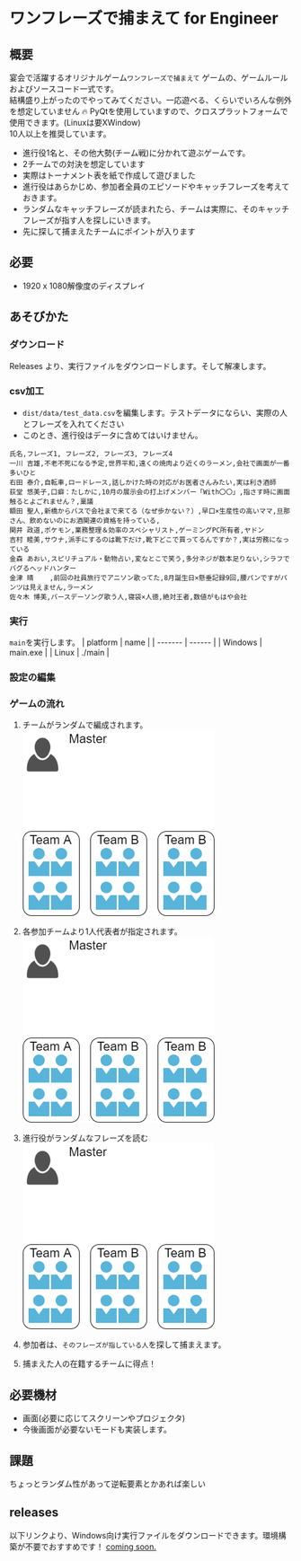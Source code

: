 # ワンフレーズで捕まえて for Engineer


## 概要

宴会で活躍するオリジナルゲーム`ワンフレーズで捕まえて` ゲームの、ゲームルールおよびソースコード一式です。  
結構盛り上がったのでやってみてください。一応遊べる、くらいでいろんな例外を想定していません :fire:
PyQtを使用していますので、クロスプラットフォームで使用できます。(Linuxは要XWindow)  
10人以上を推奨しています。  
* 進行役1名と、その他大勢(チーム戦)に分かれて遊ぶゲームです。  
* 2チームでの対決を想定しています
* 実際はトーナメント表を紙で作成して遊びました
* 進行役はあらかじめ、参加者全員のエピソードやキャッチフレーズを考えておきます。  
* ランダムなキャッチフレーズが読まれたら、チームは実際に、そのキャッチフレーズが指す人を探しにいきます。
* 先に探して捕まえたチームにポイントが入ります


## 必要
* 1920 x 1080解像度のディスプレイ

## あそびかた
### ダウンロード
Releases より、実行ファイルをダウンロードします。そして解凍します。

### csv加工
* `dist/data/test_data.csv`を編集します。テストデータにならい、実際の人とフレーズを入れてください
* このとき、進行役はデータに含めてはいけません。

```csv
氏名,フレーズ1, フレーズ2, フレーズ3, フレーズ4
一川 吉雄,不老不死になる予定,世界平和,遠くの焼肉より近くのラーメン,会社で画面が一番多いひと
右田 泰介,自転車,ロードレース,話しかけた時の対応がお医者さんみたい,実は利き酒師
荻堂 悠美子,口癖：たしかに,10月の展示会の打上げメンバー「With〇〇」,指さす時に画面触るとよごれません？,稟議
額田 聖人,新橋からバスで会社まで来てる（なぜ歩かない？）,早口×生産性の高いママ,旦那さん、飲めないのにお酒関連の資格を持っている,
関井 政道,ポケモン,業務整理＆効率のスペシャリスト,ゲーミングPC所有者,ヤドン
吉村 睦美,サウナ,派手にするのは靴下だけ,靴下どこで買ってるんですか？,実は労務になっている
金森 あおい,スピリチュアル・動物占い,変なとこで笑う,多分ネジが数本足りない,シラフでバグるヘッドハンター
金津 晴    ,前回の社員旅行でアニソン歌ってた,8月誕生日×懸垂記録9回,腰パンですがパンツは見えません,ラーメン
佐々木 博美,バースデーソング歌う人,寝袋×人徳,絶対王者,数値がもはや会社
```

### 実行

`main`を実行します。
| platform | name |
| ------- | ------ |
| Windows | main.exe |
| Linux | ./main |

### 設定の編集

### ゲームの流れ
1. チームがランダムで編成されます。
![rye0](imgs/rye0.png)
1. 各参加チームより1人代表者が指定されます。  
![rye0](imgs/rye0.png)
1. 進行役がランダムなフレーズを読む  
![rye0](imgs/rye0.png)

1. 参加者は、`そのフレーズが指している人`を探して捕まえます。

1. 捕まえた人の在籍するチームに得点！

## 必要機材

* 画面(必要に応じてスクリーンやプロジェクタ)
* 今後画面が必要ないモードも実装します。

## 課題

ちょっとランダム性があって逆転要素とかあれば楽しい

## releases

以下リンクより、Windows向け実行ファイルをダウンロードできます。環境構築が不要でおすすめです！
[coming soon.](https://google.com)
